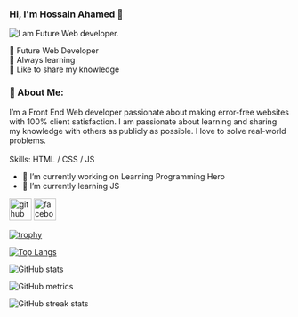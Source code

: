 ### Hi, I'm Hossain Ahamed 👋
![I am Future Web developer.](https://scontent.fdac22-1.fna.fbcdn.net/v/t39.30808-6/477779039_122137893692577474_7852353762777047119_n.jpg?stp=dst-jpg_s960x960_tt6&_nc_cat=107&ccb=1-7&_nc_sid=cc71e4&_nc_ohc=OztzD0Xfde0Q7kNvwGnpvZb&_nc_oc=AdnbzTTwYSwPXdb5D17GXN4iCNg05PE4XsVKqDHOJFpu63C7V_9s36ZWuW9UQfYwpY0&_nc_zt=23&_nc_ht=scontent.fdac22-1.fna&_nc_gid=ipJ-uVGOXc_tnvwy58Z2Dw&oh=00_AfE0rL5pPoqlpXrTpMn3Akz99vRNgiN18pJgEGmXckjSew&oe=681399C7)

🚀 Future Web Developer <br>
🧠 Always learning <br>
🎤 Like to share my knowledge
### 🚀 About Me:
I’m a Front End Web developer passionate about making error-free websites with 100% client satisfaction. I am passionate about learning and sharing my knowledge with others as publicly as possible. I love to solve real-world problems. <br><br>
Skills:  HTML / CSS / JS 
<br>
- 🔭 I’m currently working on Learning Programming Hero 
- 🌱 I’m currently learning JS 

[<img src='https://cdn.jsdelivr.net/npm/simple-icons@3.0.1/icons/github.svg' alt='github' height='40'>](https://github.com/devhossainbd)  [<img src='https://cdn.jsdelivr.net/npm/simple-icons@3.0.1/icons/facebook.svg' alt='facebook' height='40'>](https://www.facebook.com/devhossainbd)  

[![trophy](https://github-profile-trophy.vercel.app/?username=devhossainbd)](https://github.com/ryo-ma/github-profile-trophy)

[![Top Langs](https://github-readme-stats.vercel.app/api/top-langs/?username=devhossainbd)](https://github.com/anuraghazra/github-readme-stats)

![GitHub stats](https://github-readme-stats.vercel.app/api?username=devhossainbd&show_icons=true&count_private=true)  

![GitHub metrics](https://metrics.lecoq.io/devhossainbd)  

![GitHub streak stats](https://streak-stats.demolab.com/?user=devhossainbd)  

